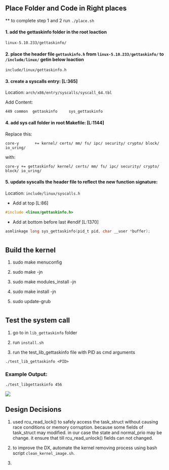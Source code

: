 ## Place Folder and Code in Right places

** to complete step 1 and 2 run ```./place.sh```

#### 1. add the gettaskinfo folder in the root loaction

```linux-5.10.233/gettaskinfo/```

#### 2. place the header file `gettaskinfo.h` from `linux-5.10.233/gettaskinfo/` to `/include/linux/` getin below loaction

 ```include/linux/gettaskinfo.h```

#### 3. create a syscalls entry: [L:365]

Location: 
```arch/x86/entry/syscalls/syscall_64.tbl```

Add Content: 

```449 common  gettaskinfo     sys_gettaskinfo```

#### 4. add sys call folder in root Makefile: [L:1144]

Replace this:

```core-y		+= kernel/ certs/ mm/ fs/ ipc/ security/ crypto/ block/ io_uring/```

with:

```core-y += gettaskinfo/ kernel/ certs/ mm/ fs/ ipc/ security/ crypto/ block/ io_uring/```

#### 5. update syscalls the header file to reflect the new function signature:

Location: ```include/linux/syscalls.h```

- Add at top [L:86]
```c
#include <linux/gettaskinfo.h>
```

- Add at bottom before last #endif [L:1370]

```c
asmlinkage long sys_gettaskinfo(pid_t pid, char __user *buffer);
```

#

## Build the kernel

1. sudo make menuconfig

2. sudo make -jn

3. sudo make modules_install -jn

4. sudo make install -jn

5. sudo update-grub

#

## Test the system call

1. go to in `lib_gettaskinfo` folder

2. run `install.sh`

3. run the test_lib_gettaskinfo file with PID as cmd arguments

```./test_lib_gettaskinfo <PID>```

### Example Output:

```./test_libgettaskinfo 456```

![](./images/image.png)


## Design Decisions

1. used rcu_read_lock() to safely access the task_struct without causing race conditions or memory corruption. because some fields of task_struct may modified. in our case the state and normal_prio may be change. it ensure that till rcu_read_unlock() fields can not changed.

2. to improve the DX, automate the kernel removing process using bash script `clean_kernel_image.sh`.

3. 